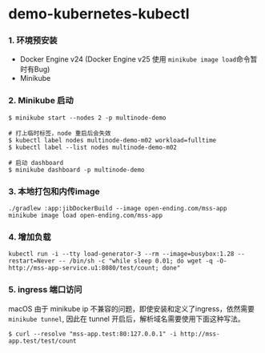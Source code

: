 # demo-kubernetes-kubectl

### 1. 环境预安装
- Docker Engine v24 (Docker Engine v25 使用 `minikube image load`命令暂时有Bug)
- Minikube

### 2. Minikube 启动
```
$ minikube start --nodes 2 -p multinode-demo

# 打上临时标签，node 重启后会失效
$ kubectl label nodes multinode-demo-m02 workload=fulltime
$ kubectl label --list nodes multinode-demo-m02

# 启动 dashboard
$ minikube dashboard -p multinode-demo
```

### 3. 本地打包和内传image
```
./gradlew :app:jibDockerBuild --image open-ending.com/mss-app
minikube image load open-ending.com/mss-app 
```


### 4. 增加负载
```
kubectl run -i --tty load-generator-3 --rm --image=busybox:1.28 --restart=Never -- /bin/sh -c "while sleep 0.01; do wget -q -O- http://mss-app-service.u1:8080/test/count; done"
```

### 5. ingress 端口访问
macOS 由于 minikube ip 不兼容的问题，即使安装和定义了ingress，依然需要`minikube tunnel`, 因此在 tunnel 开启后，解析域名需要使用下面这种写法。
```
$ curl --resolve "mss-app.test:80:127.0.0.1" -i http://mss-app.test/test/count
```
